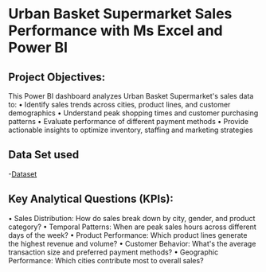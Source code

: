 # Urban Basket Supermarket Sales Performance with Ms Excel and Power BI
## Project Objectives:
This Power BI dashboard analyzes Urban Basket Supermarket's sales data to:
•	Identify sales trends across cities, product lines, and customer demographics
•	Understand peak shopping times and customer purchasing patterns
•	Evaluate performance of different payment methods
•	Provide actionable insights to optimize inventory, staffing and marketing strategies

## Data Set used
-<a href="https://github.com/gideonomwami/Ms-Excel-and-Power-BI-Supermarket-Sales-project/blob/main/Urban%20Basket%20Supermarket%20sales.xlsx">Dataset</a>

## Key Analytical Questions (KPIs):
•	Sales Distribution: How do sales break down by city, gender, and product category?
•	Temporal Patterns: When are peak sales hours across different days of the week?
•	Product Performance: Which product lines generate the highest revenue and volume?
•	Customer Behavior: What's the average transaction size and preferred payment methods?
•	Geographic Performance: Which cities contribute most to overall sales?

